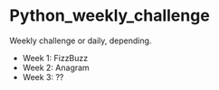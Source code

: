 # Python_weekly_challenge
Weekly challenge or daily, depending. 


- Week 1: FizzBuzz
- Week 2: Anagram
- Week 3: ??
